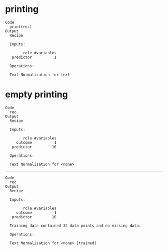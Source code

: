 # printing

    Code
      print(rec)
    Output
      Recipe
      
      Inputs:
      
            role #variables
       predictor          1
      
      Operations:
      
      Text Normalization for text

# empty printing

    Code
      rec
    Output
      Recipe
      
      Inputs:
      
            role #variables
         outcome          1
       predictor         10
      
      Operations:
      
      Text Normalization for <none>

---

    Code
      rec
    Output
      Recipe
      
      Inputs:
      
            role #variables
         outcome          1
       predictor         10
      
      Training data contained 32 data points and no missing data.
      
      Operations:
      
      Text Normalization for <none> [trained]

